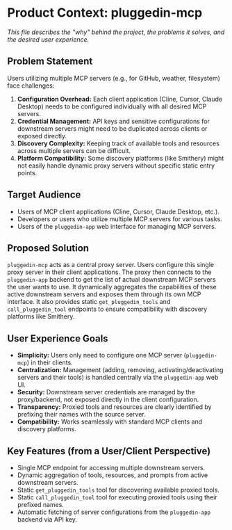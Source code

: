 # Product Context: pluggedin-mcp

*This file describes the "why" behind the project, the problems it solves, and the desired user experience.*

## Problem Statement

Users utilizing multiple MCP servers (e.g., for GitHub, weather, filesystem) face challenges:
1.  **Configuration Overhead:** Each client application (Cline, Cursor, Claude Desktop) needs to be configured individually with all desired MCP servers.
2.  **Credential Management:** API keys and sensitive configurations for downstream servers might need to be duplicated across clients or exposed directly.
3.  **Discovery Complexity:** Keeping track of available tools and resources across multiple servers can be difficult.
4.  **Platform Compatibility:** Some discovery platforms (like Smithery) might not easily handle dynamic proxy servers without specific static entry points.

## Target Audience

*   Users of MCP client applications (Cline, Cursor, Claude Desktop, etc.).
*   Developers or users who utilize multiple MCP servers for various tasks.
*   Users of the `pluggedin-app` web interface for managing MCP servers.

## Proposed Solution

`pluggedin-mcp` acts as a central proxy server. Users configure this single proxy server in their client applications. The proxy then connects to the `pluggedin-app` backend to get the list of actual downstream MCP servers the user wants to use. It dynamically aggregates the capabilities of these active downstream servers and exposes them through its own MCP interface. It also provides static `get_pluggedin_tools` and `call_pluggedin_tool` endpoints to ensure compatibility with discovery platforms like Smithery.

## User Experience Goals

*   **Simplicity:** Users only need to configure one MCP server (`pluggedin-mcp`) in their clients.
*   **Centralization:** Management (adding, removing, activating/deactivating servers and their tools) is handled centrally via the `pluggedin-app` web UI.
*   **Security:** Downstream server credentials are managed by the proxy/backend, not exposed directly in the client configuration.
*   **Transparency:** Proxied tools and resources are clearly identified by prefixing their names with the source server.
*   **Compatibility:** Works seamlessly with standard MCP clients and discovery platforms.

## Key Features (from a User/Client Perspective)

*   Single MCP endpoint for accessing multiple downstream servers.
*   Dynamic aggregation of tools, resources, and prompts from active downstream servers.
*   Static `get_pluggedin_tools` tool for discovering available proxied tools.
*   Static `call_pluggedin_tool` tool for executing proxied tools using their prefixed names.
*   Automatic fetching of server configurations from the `pluggedin-app` backend via API key.
